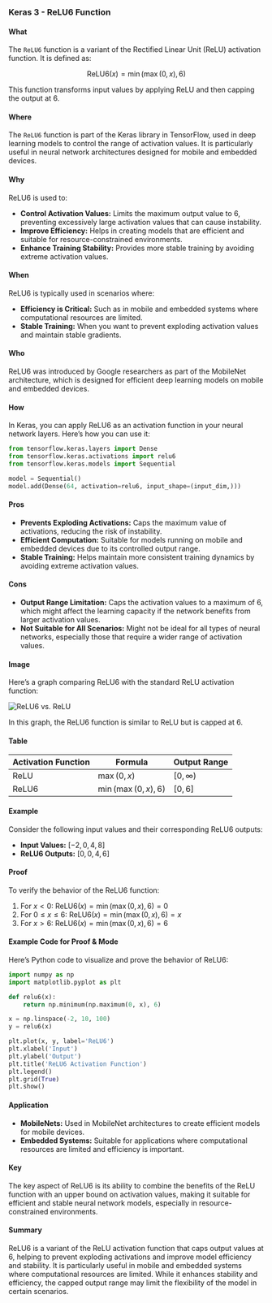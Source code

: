 ### Keras 3 - ReLU6 Function

#### What

The `ReLU6` function is a variant of the Rectified Linear Unit (ReLU) activation function. It is defined as:

$$\text{ReLU6}(x) = \min(\max(0, x), 6) $$

This function transforms input values by applying ReLU and then capping the output at 6.

#### Where

The `ReLU6` function is part of the Keras library in TensorFlow, used in deep learning models to control the range of activation values. It is particularly useful in neural network architectures designed for mobile and embedded devices.

#### Why

ReLU6 is used to:

- **Control Activation Values:** Limits the maximum output value to 6, preventing excessively large activation values that can cause instability.
- **Improve Efficiency:** Helps in creating models that are efficient and suitable for resource-constrained environments.
- **Enhance Training Stability:** Provides more stable training by avoiding extreme activation values.

#### When

ReLU6 is typically used in scenarios where:

- **Efficiency is Critical:** Such as in mobile and embedded systems where computational resources are limited.
- **Stable Training:** When you want to prevent exploding activation values and maintain stable gradients.

#### Who

ReLU6 was introduced by Google researchers as part of the MobileNet architecture, which is designed for efficient deep learning models on mobile and embedded devices.

#### How

In Keras, you can apply ReLU6 as an activation function in your neural network layers. Here’s how you can use it:

```python
from tensorflow.keras.layers import Dense
from tensorflow.keras.activations import relu6
from tensorflow.keras.models import Sequential

model = Sequential()
model.add(Dense(64, activation=relu6, input_shape=(input_dim,)))
```

#### Pros

- **Prevents Exploding Activations:** Caps the maximum value of activations, reducing the risk of instability.
- **Efficient Computation:** Suitable for models running on mobile and embedded devices due to its controlled output range.
- **Stable Training:** Helps maintain more consistent training dynamics by avoiding extreme activation values.

#### Cons

- **Output Range Limitation:** Caps the activation values to a maximum of 6, which might affect the learning capacity if the network benefits from larger activation values.
- **Not Suitable for All Scenarios:** Might not be ideal for all types of neural networks, especially those that require a wider range of activation values.

#### Image

Here’s a graph comparing ReLU6 with the standard ReLU activation function:

![ReLU6 vs. ReLU](https://github.com/engineer-ece/Keras-learn/blob/edf75093c51220acf4d5e934fd3f5cce0ac6356c/Keras3/02.%20Layers%20API/02.%20Layer%20activations/11.%20relu6%20function/relu6_function.png)

In this graph, the ReLU6 function is similar to ReLU but is capped at 6.

#### Table

| Activation Function | Formula                 | Output Range    |
| ------------------- | ----------------------- | --------------- |
| ReLU                | $\max(0, x)$          | $[0, \infty)$ |
| ReLU6               | $\min(\max(0, x), 6)$ | $[0, 6]$      |

#### Example

Consider the following input values and their corresponding ReLU6 outputs:

- **Input Values:** $[-2, 0, 4, 8]$
- **ReLU6 Outputs:** $[0, 0, 4, 6]$

#### Proof

To verify the behavior of the ReLU6 function:

1. For $x < 0$: $\text{ReLU6}(x) = \min(\max(0, x), 6) = 0$
2. For $0 \leq x \leq 6$: $\text{ReLU6}(x) = \min(\max(0, x), 6) = x$
3. For $x > 6$: $\text{ReLU6}(x) = \min(\max(0, x), 6) = 6$

#### Example Code for Proof & Mode

Here’s Python code to visualize and prove the behavior of ReLU6:

```python
import numpy as np
import matplotlib.pyplot as plt

def relu6(x):
    return np.minimum(np.maximum(0, x), 6)

x = np.linspace(-2, 10, 100)
y = relu6(x)

plt.plot(x, y, label='ReLU6')
plt.xlabel('Input')
plt.ylabel('Output')
plt.title('ReLU6 Activation Function')
plt.legend()
plt.grid(True)
plt.show()
```

#### Application

- **MobileNets:** Used in MobileNet architectures to create efficient models for mobile devices.
- **Embedded Systems:** Suitable for applications where computational resources are limited and efficiency is important.

#### Key

The key aspect of ReLU6 is its ability to combine the benefits of the ReLU function with an upper bound on activation values, making it suitable for efficient and stable neural network models, especially in resource-constrained environments.

#### Summary

ReLU6 is a variant of the ReLU activation function that caps output values at 6, helping to prevent exploding activations and improve model efficiency and stability. It is particularly useful in mobile and embedded systems where computational resources are limited. While it enhances stability and efficiency, the capped output range may limit the flexibility of the model in certain scenarios.
